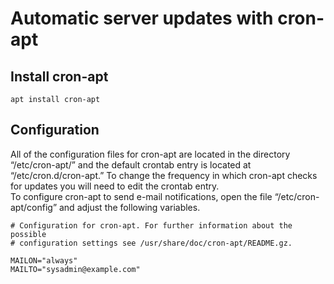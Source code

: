 # Automatic server updates with cron-apt

## Install cron-apt

    apt install cron-apt


## Configuration

All of the configuration files for cron-apt are located in the directory “/etc/cron-apt/” and the default crontab entry is located at “/etc/cron.d/cron-apt.” To change the frequency in which cron-apt checks for updates you will need to edit the crontab entry.  
To configure cron-apt to send e-mail notifications, open the file “/etc/cron-apt/config” and adjust the following variables.

    # Configuration for cron-apt. For further information about the possible
    # configuration settings see /usr/share/doc/cron-apt/README.gz.

    MAILON="always"
    MAILTO="sysadmin@example.com"